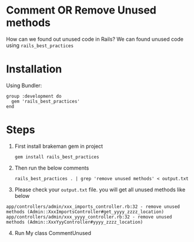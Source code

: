 # Comment OR Remove Unused methods

  How can we found out unused code in Rails?
  We can found unused code using  `rails_best_practices`

# Installation

Using Bundler:

    group :development do
      gem 'rails_best_practices'
    end

# Steps

1. First install brakeman gem in project
    
    `gem install rails_best_practices`
    
2. Then run the below comments

    `rails_best_practices . | grep 'remove unused methods' < output.txt`
    
3. Please check your `output.txt` file. you will get all unused methods like below

`app/controllers/admin/xxx_imports_controller.rb:32 - remove unused methods (Admin::XxxImportsController#get_yyyy_zzzz_location)
 app/controllers/admin/xxx_yyyy_controller.rb:32 - remove unused methods (Admin::XxxYyyController#yyyy_zzzz_location)`

4. Run My class 
CommentUnused
 


